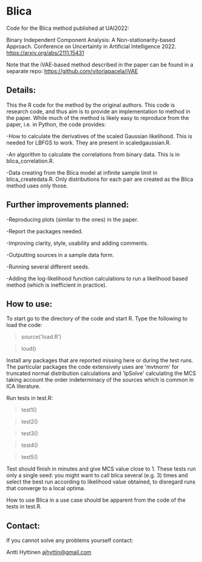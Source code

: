 # Blica
Code for the Blica method published at UAI2022:

Binary Independent Component Analysis: A Non-stationarity-based Approach. Conference on Uncertainty in Artificial Intelligence 2022.
https://arxiv.org/abs/2111.15431

Note that the iVAE-based method described in the paper can be found in a 
separate repo: 
https://github.com/vitoriapacela/iVAE

Details:
--------

This the R code for the method by the original authors. This code is research code, and thus aim is to provide an implementation to 
method in the paper. While much of the method is likely easy to reproduce from the paper, i.e. in Python, the code provides:

-How to calculate the derivatives of the scaled Gaussian likelihood. This is needed for LBFGS to work. They are present in scaledgaussian.R.

-An algorithm to calculate the correlations from binary data. This is in blica_correlation.R.

-Data creating from the Blica model at infinite sample limit in blica_createdata.R. Only distributions for each pair are created as the Blica
method uses only those.

Further improvements planned: 
-----------------------------

-Reproducing plots (similar to the ones) in the paper.

-Report the packages needed.

-Improving clarity, style, usability and adding comments.

-Outputting sources in a sample data form.

-Running several different seeds.

-Adding the log-likelihood function calculations to run a likelihood based method (which is inefficient in practice).

How to use:
-----------

To start go to the directory of the code and start R. Type the following to load the code:

> source('load.R')

> loud()

Install any packages that are reported missing here or during the test runs. The particular packages the code extensively uses are 'mvtnorm' for truncated normal distribution calculations and 'lpSolve' calculating the MCS taking account the order indeterminacy of the sources which is common in ICA literature.

Run tests in test.R:

> test1()

> test2()

> test3()

> test4()

> test5()

Test should finish in minutes and give MCS value close to 1. These tests run only a single seed: you might want to call blica several (e.g. 3) times and select the best run according to likelihood value obtained, to disregard runs that converge to a local optima.

How to use Blica in a use case should be apparent from the code of the tests in test.R.

Contact:
--------

If you cannot solve any problems yourself contact:

Antti Hyttinen
ajhyttin@gmail.com



